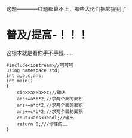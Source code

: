 这题————红题都算不上，那些大佬们把它提到了 

# 普及/提高-！！！

这根本就是看你手不手残……

```
#include<iostream>//呵呵呵
using namespace std;
int a,b,c,ans;
int main()
{
    cin>>a>>b>>c;//输入
    ans+=a*b*2;//求两个面的面积
    ans+=a*c*2;//求两个面的面积
    ans+=c*b*2;//求两个面的面积
    cout<<ans<<endl;//输出
    return 0;///你懂的……
}
```